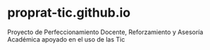 # proprat-tic.github.io
Proyecto de Perfeccionamiento Docente, Reforzamiento y Asesoría Académica apoyado en el uso de las Tic
